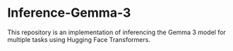 # Inference-Gemma-3
This repository is an implementation of inferencing the Gemma 3 model for multiple tasks using Hugging Face Transformers.
